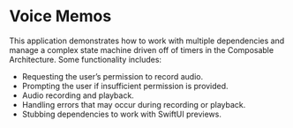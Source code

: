 # Voice Memos

This application demonstrates how to work with multiple dependencies and manage a complex state machine driven off of timers in the Composable Architecture. Some functionality includes:

* Requesting the user’s permission to record audio.
* Prompting the user if insufficient permission is provided.
* Audio recording and playback.
* Handling errors that may occur during recording or playback.
* Stubbing dependencies to work with SwiftUI previews.
